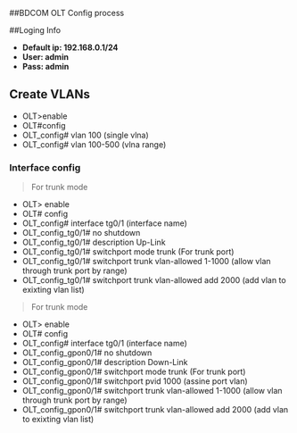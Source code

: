 ##BDCOM OLT Config process


##Loging Info
- **Default ip: 192.168.0.1/24**
- **User: admin**
- **Pass: admin**

## Create VLANs
- OLT>enable
- OLT#config
- OLT_config# vlan 100 (single vlna)
- OLT_config# vlan 100-500 (vlna range)

### Interface config
> For trunk mode
- OLT> enable
- OLT# config
- OLT_config# interface tg0/1 (interface name)
- OLT_config_tg0/1# no shutdown
- OLT_config_tg0/1# description Up-Link
- OLT_config_tg0/1# switchport mode trunk (For trunk port)
- OLT_config_tg0/1# switchport trunk vlan-allowed 1-1000 (allow vlan through trunk port by range)
- OLT_config_tg0/1# switchport trunk vlan-allowed add 2000 (add vlan to exixting vlan list)



> For trunk mode
- OLT> enable
- OLT# config
- OLT_config# interface tg0/1 (interface name)
- OLT_config_gpon0/1# no shutdown
- OLT_config_gpon0/1# description Down-Link
- OLT_config_gpon0/1# switchport mode trunk (For trunk port)
- OLT_config_gpon0/1# switchport pvid 1000 (assine port vlan)
- OLT_config_gpon0/1# switchport trunk vlan-allowed 1-1000 (allow vlan through trunk port by range)
- OLT_config_gpon0/1# switchport trunk vlan-allowed add 2000 (add vlan to exixting vlan list)
